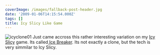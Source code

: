```yaml
---
coverImage: /images/fallback-post-header.jpg
date: '2009-01-06T14:15:54.000Z'
tags: []
title: Icy Slicy Like Game
---
```


![icyclone01](/wp-content/uploads/2009/01/icyclone01.png "icyclone01")
Just came accross this rather interesting variation on my [Icy Slicy](https://www.mikecann.co.uk/?p=255) game. Its called[ Ice Breaker](https://www.nitrome.com/games/icebreaker/). Its not exactly a clone, but the tech is very simmilar to Icy Slicy.
